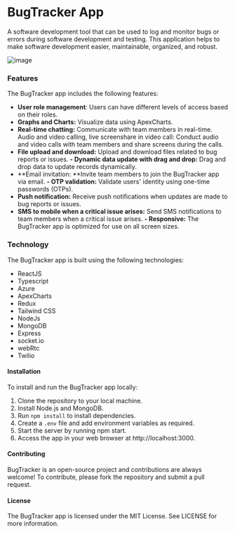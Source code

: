 # BugTracker App
A software development tool that can be used to log and monitor bugs or errors during software development and testing. This application helps to make software development easier, maintainable, organized, and robust.

![image](https://user-images.githubusercontent.com/80216813/221352289-8cccb3bd-67d1-4110-99ce-bc9bd8054998.png)


### Features
The BugTracker app includes the following features:

- **User role management**: Users can have different levels of access based on their roles.
- **Graphs and Charts:** Visualize data using ApexCharts.
- **Real-time chatting:** Communicate with team members in real-time.
Audio and video calling, live screenshare in video call: Conduct audio and video calls with team members and share screens during the calls.
- **File upload and download:** Upload and download files related to bug reports or issues.
**- Dynamic data update with drag and drop:** Drag and drop data to update records dynamically.
- **Email invitation: **Invite team members to join the BugTracker app via email.
**- OTP validation:** Validate users' identity using one-time passwords (OTPs).
- **Push notification:** Receive push notifications when updates are made to bug reports or issues.
- **SMS to mobile when a critical issue arises:** Send SMS notifications to team members when a critical issue arises.
**- Responsive:** The BugTracker app is optimized for use on all screen sizes.

### Technology
The BugTracker app is built using the following technologies:

- ReactJS
- Typescript
- Azure
- ApexCharts
- Redux
- Tailwind CSS
- NodeJs
- MongoDB
- Express
- socket.io
- webRtc
- Twilio

#### Installation
To install and run the BugTracker app locally:

1. Clone the repository to your local machine.
2. Install Node.js and MongoDB.
3. Run `npm install` to install dependencies.
4. Create a `.env` file and add environment variables as required.
5. Start the server by running npm start.
6. Access the app in your web browser at http://localhost:3000.

#### Contributing
BugTracker is an open-source project and contributions are always welcome! To contribute, please fork the repository and submit a pull request.

#### License
The BugTracker app is licensed under the MIT License. See LICENSE for more information.



